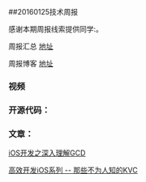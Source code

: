 ##20160125技术周报

感谢本期周报线索提供同学:。

周报汇总 [地址](https://github.com/BaiduHiDeviOS/iOS-Tech-Weekly)

周报博客 [地址](http://baiduhidevios.github.io/)

### 视频


### 开源代码：


### 文章：
[iOS开发之深入理解GCD](http://www.finalshares.com/read-6509?fr=gn&n=23)

[高效开发iOS系列 -- 那些不为人知的KVC](http://www.jianshu.com/p/a6a0abac1c4a)
